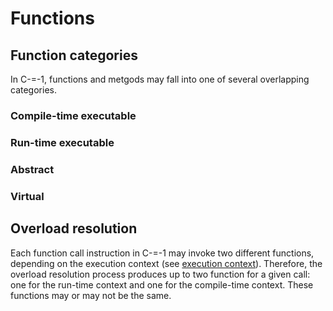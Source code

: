# Functions

## Function categories

In C-=-1, functions and metgods may fall into one of several overlapping categories.

### Compile-time executable

### Run-time executable

### Abstract

### Virtual

## Overload resolution

Each function call instruction in C-=-1 may invoke two different functions, depending on the execution context (see [execution context](../Language/BasicConcepts#Execution-context)).
Therefore, the overload resolution process produces up to two function for a given call: one for the run-time context and one for the compile-time context.
These functions may or may not be the same.
